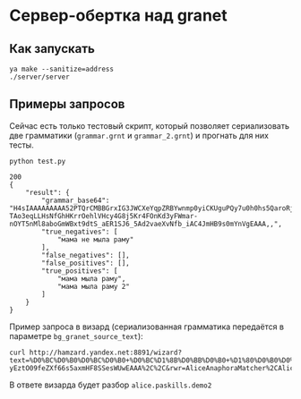 # Сервер-обертка над granet

## Как запускать

```
ya make --sanitize=address
./server/server
```

## Примеры запросов

Сейчас есть только тестовый скрипт, который позволяет сериализовать две грамматики (`grammar.grnt` и `grammar_2.grnt`) и прогнать для них тесты.

```
python test.py

200
{
    "result": {
        "grammar_base64": "H4sIAAAAAAAAA52PTQrCMBBGrxIG3JWCXeYqpZRBYwnmp0yiCKUguPQy7u0h0hs5QaroRjAQ5uMxMy8ZoCN0KrY7TxZje1QUtHcgYQ0FGHQdRzpwtqgzzqXsyEVGUZ1iADnkHdYiPbmsIS-TAo3eqLLHsNfGhHKrrOehlVHcy4G8j5Kr4FOnKd3yFWmar-nOYT5nMl8aboGmWBxt9dtS_aER1SJ6_5Ad2vaeXvNfb_iAC4JmHB9s0mYnVgEAAA,,",
        "true_negatives": [
            "мама не мыла раму"
        ],
        "false_negatives": [],
        "false_positives": [],
        "true_positives": [
            "мама мыла раму",
            "мама мыла раму 2"
        ]
    }
}
```

Пример запроса в визард (сериализованная грамматика передаётся в параметре `bg_granet_source_text`):

```
curl http://hamzard.yandex.net:8891/wizard?text=%D0%BC%D0%B0%D0%BC%D0%B0+%D0%BC%D1%8B%D0%BB%D0%B0+%D1%80%D0%B0%D0%BC%D1%83+2&wizclient=megamind&tld=ru&uil=ru&dbgwzr=2&format=json&wizextra=alice_preprocessing%3Dtrue%3Bbg_granet_source_text%3DH4sIAAAAAAAAA52PTQrCQAyFrzIE3JWCXc5VSilBxzI4PyUzilAKgksv494eYnojM0iVrgQDIY9Hki8ZoCN0KrYHTxZje1YUtHcgYQsFGHQdSzqxtqiznUvZkYtsRXWJAeSQd1iL9PZlDXmZFGj0TpU9hqM2JpR7ZT0PbYziXhbkfZRcBUedpvTIKdI039OTxXzNznxruAWaYmG01W9K9QdGVAvo-yEztO09feZXf66s5axmHF8SSesWUwEAAA%2C%2C&rwr=AliceAnaphoraMatcher%2CAliceAnaphoraSubstitutor%2CAliceEllipsisRewriter%2CAliceEmbeddings%2CAliceFixlist%2CAliceFrameFiller%2CAliceMicrointents%2CAliceNonsenseTagger%2CAliceNormalizer%2CAliceRequest%2CAliceSampleFeatures%2CAliceScenariosWordLstm%2CAliceSession%2CAliceTagger%2CAliceTokenEmbedder%2CAliceTolokaWordLstm%2CAliceUserEntities%2CCustomEntities%2CEntityFinder%2CFstAlbum%2CFstArtist%2CFstCalc%2CFstCurrency%2CFstDate%2CFstDatetime%2CFstDatetimeRange%2CFstFilms100_750%2CFstFilms50Filtered%2CFstFio%2CFstFloat%2CFstGeo%2CFstNum%2CFstPoiCategoryRu%2CFstSite%2CFstSoft%2CFstSwear%2CFstTime%2CFstTrack%2CFstUnitsTime%2CFstWeekdays%2CGranet%2CGranetCompiler
```

В ответе визарда будет разбор `alice.paskills.demo2`